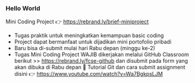 ### Hello World

Mini Coding Project 👉 https://rebrand.ly/brief-miniproject
- Tugas praktik untuk meningkatkan kemampuan basic coding
- Project dapat bermanfaat untuk dijadikan mini portofolio pribadi
- Baru bisa di-submit mulai hari Rabu depan (minggu ke-2)
- Tugas Mini Coding Project WAJIB dikerjakan melalui GitHub Classroom berikut >> https://rebrand.ly/fcse-github dan disubmit pada form yang akan dibuka di Rabu depan
📌 Tutorial Git dan cara submit assignment disini 👉 https://www.youtube.com/watch?v=Wa7BgkpsLJM
